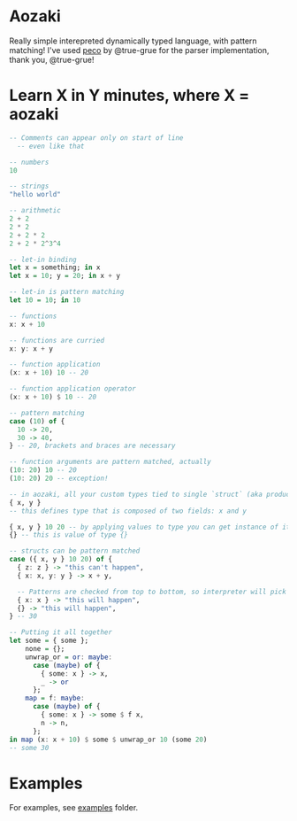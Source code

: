 # Aozaki

Really simple interepreted dynamically typed language, with pattern matching!
I've used [peco](https://github.com/true-grue/peco) by @true-grue for the parser implementation, thank you, @true-grue!

# Learn X in Y minutes, where X = aozaki

```haskell
-- Comments can appear only on start of line
  -- even like that

-- numbers
10

-- strings
"hello world"

-- arithmetic
2 + 2
2 * 2
2 + 2 * 2
2 + 2 * 2^3^4

-- let-in binding
let x = something; in x
let x = 10; y = 20; in x + y

-- let-in is pattern matching
let 10 = 10; in 10

-- functions
x: x + 10

-- functions are curried
x: y: x + y

-- function application
(x: x + 10) 10 -- 20

-- function application operator
(x: x + 10) $ 10 -- 20

-- pattern matching
case (10) of {
  10 -> 20,
  30 -> 40,
} -- 20, brackets and braces are necessary

-- function arguments are pattern matched, actually
(10: 20) 10 -- 20
(10: 20) 20 -- exception!

-- in aozaki, all your custom types tied to single `struct` (aka product) type
{ x, y }
-- this defines type that is composed of two fields: x and y

{ x, y } 10 20 -- by applying values to type you can get instance of it
{} -- this is value of type {}

-- structs can be pattern matched
case ({ x, y } 10 20) of {
  { z: z } -> "this can't happen",
  { x: x, y: y } -> x + y,

  -- Patterns are checked from top to bottom, so interpreter will pick pattern that matched first
  { x: x } -> "this will happen",
  {} -> "this will happen",
} -- 30

-- Putting it all together
let some = { some };
    none = {};
    unwrap_or = or: maybe:
      case (maybe) of {
        { some: x } -> x,
        _ -> or
      };
    map = f: maybe:
      case (maybe) of {
        { some: x } -> some $ f x,
        n -> n,
      };
in map (x: x + 10) $ some $ unwrap_or 10 (some 20)
-- some 30
```

# Examples

For examples, see [examples](examples/) folder.

